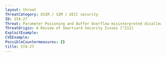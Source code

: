 ```yaml
---
layout: threat
ThreatCategory: USIM / SIM / UICC security
ID: STA-27
Threat: Parameter Poisoning and Buffer Overflow misinterpreted disallowances on the parameters of commands could lead to surprising results.
ThreatOrigin: A Review of Smartcard Security Issues [^212]
ExploitExample:
CVEExample:
PossibleCountermeasures: {}
title: STA-27
---
```

